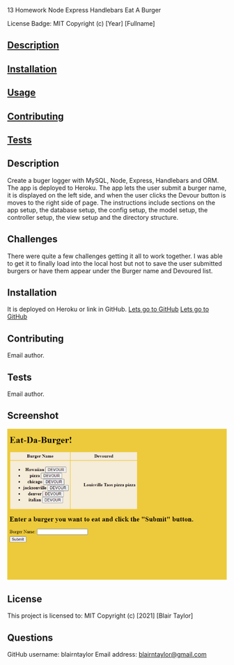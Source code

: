 13 Homework Node Express Handlebars Eat A Burger

License Badge: MIT Copyright (c) [Year] [Fullname]

## [Description](#description)

## [Installation](#installation)

## [Usage](#usage)

## [Contributing](#contribute)

## [Tests](#tests)

## Description

Create a buger logger with MySQL, Node, Express, Handlebars and ORM. The app is deployed to Heroku. The app lets the user submit a burger name, it is displayed on the left side, and when the user clicks the Devour button is moves to the right side of page. The instructions include sections on the app setup, the database setup, the config setup, the model setup, the controller setup, the view setup and the directory structure.

## Challenges

There were quite a few challenges getting it all to work together. I was able to get it to finally load into the local host but not to save the user submitted burgers or have them appear under the Burger name and Devoured list.

## Installation

It is deployed on Heroku or link in GitHub.
[Lets go to GitHub](https://blairntaylor.github.io/burger/)
[Lets go to GitHub](https://blairntaylor.github.io/burger/)

## Contributing

Email author.

## Tests

Email author.

## Screenshot

![Screenshot](public/screenshot.PNG "Screenshot of localhost:8080")

## License

This project is licensed to: MIT Copyright (c) [2021] [Blair Taylor]

## Questions

GitHub username: blairntaylor
Email address: [blairntaylor@gmail.com](mailto:blairntaylor@gmail.com)
